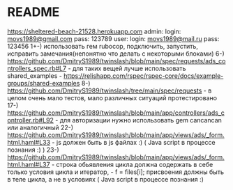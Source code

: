 # README
https://sheltered-beach-21528.herokuapp.com
admin: login: movs1989@gmail.com pass: 123789
user: login: movs1989@mail.ru pass: 123456
1+-) использовать гем rubocop, подключить, запустить, исправить замечания(непонятно что делать с некоторыми блоками)
6-) https://github.com/DmitryS1989/twinslash/blob/main/spec/requests/ads_controllers_spec.rb#L7 - для таких вещей лучше использовать shared_examples - https://relishapp.com/rspec/rspec-core/docs/example-groups/shared-examples
8-) https://github.com/DmitryS1989/twinslash/tree/main/spec/requests - в целом очень мало тестов, мало различных ситуаций протестировано
17-) https://github.com/DmitryS1989/twinslash/blob/main/app/controllers/ads_controller.rb#L92 - для авторизации нужно использовать gem cancancan или аналогичный
22-) https://github.com/DmitryS1989/twinslash/blob/main/app/views/ads/_form.html.haml#L33 - js должен быть в js файлах :)
( Java script в процессе познания :) )
23-) https://github.com/DmitryS1989/twinslash/blob/main/app/views/ads/_form.html.haml#L37 - строка обьявления цикла должна содержать в себе только условия цикла и итератор, - f = files[i]; присвоения должны быть в теле цикла, а не в условиях
( Java script в процессе познания :)
